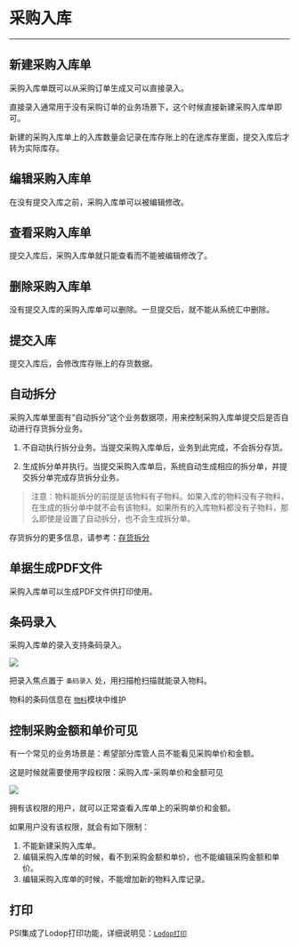 # 采购入库

---

## 新建采购入库单

采购入库单既可以从采购订单生成又可以直接录入。

直接录入通常用于没有采购订单的业务场景下，这个时候直接新建采购入库单即可。

新建的采购入库单上的入库数量会记录在库存账上的在途库存里面，提交入库后才转为实际库存。

## 编辑采购入库单

在没有提交入库之前，采购入库单可以被编辑修改。

## 查看采购入库单

提交入库后，采购入库单就只能查看而不能被编辑修改了。

## 删除采购入库单

没有提交入库的采购入库单可以删除。一旦提交后，就不能从系统汇中删除。

## 提交入库

提交入库后，会修改库存账上的存货数据。

## 自动拆分
采购入库单里面有“自动拆分”这个业务数据项，用来控制采购入库单提交后是否自动进行存货拆分业务。
1. 不自动执行拆分业务。当提交采购入库单后，业务到此完成，不会拆分存货。

2. 生成拆分单并执行。当提交采购入库单后，系统自动生成相应的拆分单，并提交拆分单完成存货拆分业务。

> 注意：物料能拆分的前提是该物料有子物料。如果入库的物料没有子物料，在生成的拆分单中就不会有该物料。如果所有的入库物料都没有子物料，那么即使是设置了自动拆分，也不会生成拆分单。

存货拆分的更多信息，请参考：[存货拆分](60-01.md)

## 单据生成PDF文件

采购入库单可以生成PDF文件供打印使用。

## 条码录入

采购入库单的录入支持条码录入。

![](/assets/20-02-01.jpg)

把录入焦点置于 `条码录入` 处，用扫描枪扫描就能录入物料。

物料的条码信息在 [`物料`](02-04.md)模块中维护

## 控制采购金额和单价可见

有一个常见的业务场景是：希望部分库管人员不能看见采购单价和金额。

这是时候就需要使用字段权限：采购入库-采购单价和金额可见

![](/assets/20-02-02.jpg)

拥有该权限的用户，就可以正常查看入库单上的采购单价和金额。

如果用户没有该权限，就会有如下限制：
1. 不能新建采购入库单。
2. 编辑采购入库单的时候，看不到采购金额和单价，也不能编辑采购金额和单价。
3. 编辑采购入库单的时候，不能增加新的物料入库记录。

## 打印

PSI集成了Lodop打印功能，详细说明见：[`Lodop打印`](07.md)